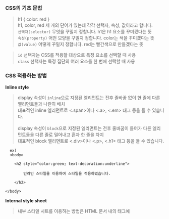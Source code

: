 ### CSS의 기초 문법

>h1 { color: red }  <br>
>h1, color, red 세 개의 단어가 있는데 각각 선택자, 속성, 값이라고 합니다.<br>
>```선택자(selector)``` 무엇을 꾸밀지 정합니다. h1은 h1 요소를 꾸미겠다는 뜻<br>
>```속성(property)``` 어떤 모양을 꾸밀지 정합니다. color는 색을 꾸미겠다는 뜻<br>
>```값(value)``` 어떻게 꾸밀지 정합니다. red는 빨간색으로 만들겠다는 뜻

>```id``` 선택자는 CSS를 적용할 대상으로 특정 요소를 선택할 때 사용<br>
>```class``` 선택자는 특정 집단의 여러 요소를 한 번에 선택할 때 사용
 
### CSS 적용하는 방법  
  <Strong>Inline style</strong>
>display 속성이 ```inline```으로 지정된 엘리먼트는 전후 줄바꿈 없이 한 줄에 다른 엘리먼트들과 나란히 배치 <br>
>대표적인 inline 엘리먼트로 <.span>이나 <.a>, <.em> 태그 등을 들 수 있습니다.<br><br>
>display 속성이 ```block```으로 지정된 엘리먼트는 전후 줄바꿈이 들어가 다른 엘리먼트들을 다른 줄로 밀어내고 혼자 한 줄을 차지 <br>
>대표적인 block 엘리먼트로 <.div>이나 <.p>, <.h1> 태그 등을 들 수 있습니다.
```
  ex)
  <body>

    <h2 style="color:green; text-decoration:underline">

        인라인 스타일을 이용하여 스타일을 적용하였습니다.

    </h2>

</body>
```  
  
  <Strong>Internal style sheet</strong>
>내부 스타일 시트를 이용하는 방법은 HTML 문서 내의 <head>태그에 <style>태그를 사용하여 CSS 스타일을 적용
```
  ex)
  <head>

    <style>

        body { background-color: lightyellow; }

        h2 { color: red; text-decoration: underline; }

    </style>

</head>
```  
 <Strong>External style sheet</strong>
>외부 스타일 시트를 이용하는 방법은 웹 사이트 전체의 스타일을 하나의 파일에서 변경할 수 있도록 함<br>
>외부에 작성된 이러한 스타일 시트 파일은 .css 확장자를 사용하여 저장<br>
>스타일을 적용할 웹 페이지의 <head>태그에 <link>태그를 사용하여 외부 스타일 시트를 포함해야만 스타일이 적용
 ```
 ex)
<head>

    <link rel="stylesheet" href="/examples/media/expand_style.css">

</head>
 ```

### CSS 규칙의 우선순위
 
>1. 속성 값 뒤에 !important 를 붙인 속성<br>
>2. HTML에서 [style]을 직접 지정한 속성<br>
>3. #id 로 지정한 속성<br>
>4. .클래스, :추상클래스 로 지정한 속성<br>
>5. 태그이름 으로 지정한 속성<br>
>6. 상위 객체에 의해 상속된 속성<br>

### 박스 모델과 레이아웃 요소
  박스 모델: width, height, margin, padding, border, box-sizing
  position, left, top, display
  CSS Flexbox와 Grid

### 중앙정렬
>div = margin:0 auto;<br>
>img, text = "text-align:center"

### 새창에서 a태그 열기
>target="_blank"<br>

### 여백
>Margin은 Object와 화면과의 여백(외부여백)을 말하며<br>
>Padding은 Object내의 내부여백을 의미합니다.

# 칸 여백 정리
> padding-right<br>

# 이미지 조절
>positon: absoulte;는 position: relative 속성을 가지는 가장 가까운 요소를 기준으로 절대적인 위치를 가지도록 한다.<br>
>width: 100%;는 삽입된 이미지의 가로세로비를 유지한 채, 가로폭을 기준으로 세로 길이가 잘리도록 한다. 이때, 가로 길이는 < div class='container' >에 설정한 width이다.<br>
>height: 100%;는 삽입된 이미지의 가로세로비를 유지한 채, 세로폭을 기준으로 가로 길이가 잘리도록 한다. 이때, 세로 길이는 < div class='container' >에 설정한 height이다.<br>
>width: 100%;와 height: 100%; 를 모두 입력하면 삽입된 이미지의 가로세로비가 망가지더라도 < div class='container' >에 설정한 width와 height 길이만큼 늘어난다.<br>
>top: 50%;, left: 50%;, transform: translate(-50%, -50%);는 < img >태그를 < div class='container' > 안에서 가운데 정렬시킨다.<br>

checklist
---
CSS를 HTML에 적용하는 세 가지 방법은 무엇일까요?
세 가지 방법 각각의 장단점은 무엇일까요?
CSS 규칙의 우선순위는 어떻게 결정될까요?
CSS의 박스모델은 무엇일까요? 박스가 화면에서 차지하는 크기는 어떻게 결정될까요?
float 속성은 왜 좋지 않을까요?
Flexbox(Flexible box)와 CSS Grid의 차이와 장단점은 무엇일까요?
CSS의 비슷한 요소들을 어떤 식으로 정리할 수 있을까요?
